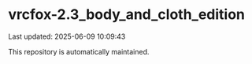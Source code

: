 # vrcfox-2.3_body_and_cloth_edition

Last updated: 2025-06-09 10:09:43

This repository is automatically maintained.
